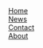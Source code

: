<html>
<head>
<style>
ul {
  list-style-type: none;
  margin: 0;
  padding: 0;
}
</style>
</head>
<body>

<ul>
  <li><a href="#home">Home</a></li>
  <li><a href="#news">News</a></li>
  <li><a href="#contact">Contact</a></li>
  <li><a href="#about">About</a></li>
</ul>

</body>
</html>



</html>

